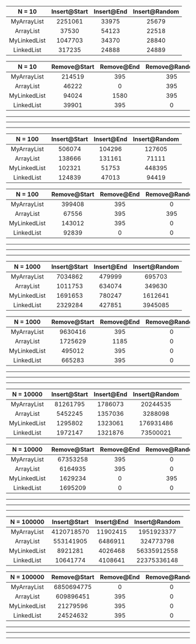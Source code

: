 | N = 10    | Insert@Start | Insert@End | Insert@Random | 
|:------------:|:------------:|:----------:|:-------------:|
| MyArrayList  |  2251061  | 33975 |  25679   |
| ArrayList    |  37530   | 54123  |  22518    |
| MyLinkedList |  1047703  | 34370 |  28840   |
| LinkedList   |  317235   | 24888  |  24889    | 


| N = 10    | Remove@Start | Remove@End | Remove@Random | Remove@Value |
|:------------:|:------------:|:----------:|:-------------:|:------------:|
| MyArrayList  |  214519  | 395 |  395   |  0  |
| ArrayList    |  46222   | 0  |  395    |  0   |
| MyLinkedList |  94024  | 1580 |  395   |  395  |
| LinkedList   |  39901   | 395  |  0    |  395   |

---------------------------------------------------------------------------------------------------
---------------------------------------------------------------------------------------------------
---------------------------------------------------------------------------------------------------

| N = 100    | Insert@Start | Insert@End | Insert@Random | 
|:------------:|:------------:|:----------:|:-------------:|
| MyArrayList  |  506074  | 104296 |  127605   |
| ArrayList    |  138666   | 131161  |  71111    |
| MyLinkedList |  102321  | 51753 |  448395   |
| LinkedList   |  124839   | 47013  |  94419    | 


| N = 100    | Remove@Start | Remove@End | Remove@Random | Remove@Value |
|:------------:|:------------:|:----------:|:-------------:|:------------:|
| MyArrayList  |  399408  | 395 |  0   |  395  |
| ArrayList    |  67556   | 395  |  395    |  0   |
| MyLinkedList |  143012  | 395 |  0   |  0  |
| LinkedList   |  92839   | 0  |  0    |  0   |

---------------------------------------------------------------------------------------------------
---------------------------------------------------------------------------------------------------
---------------------------------------------------------------------------------------------------

| N = 1000    | Insert@Start | Insert@End | Insert@Random | 
|:------------:|:------------:|:----------:|:-------------:|
| MyArrayList  |  7034862  | 479999 |  695703   |
| ArrayList    |  1011753   | 634074  |  349630    |
| MyLinkedList |  1691653  | 780247 |  1612641   |
| LinkedList   |  2329284   | 427851  |  3945085    | 


| N = 1000    | Remove@Start | Remove@End | Remove@Random | Remove@Value |
|:------------:|:------------:|:----------:|:-------------:|:------------:|
| MyArrayList  |  9630416  | 395 |  0   |  0  |
| ArrayList    |  1725629   | 1185  |  0    |  395   |
| MyLinkedList |  495012  | 395 |  0   |  0  |
| LinkedList   |  665283   | 395  |  0    |  395   |

---------------------------------------------------------------------------------------------------
---------------------------------------------------------------------------------------------------
---------------------------------------------------------------------------------------------------

| N = 10000    | Insert@Start | Insert@End | Insert@Random | 
|:------------:|:------------:|:----------:|:-------------:|
| MyArrayList  |  81261795  | 1786073 |  20244535   |
| ArrayList    |  5452245   | 1357036  |  3288098    |
| MyLinkedList |  1295802  | 1323061 |  176931486   |
| LinkedList   |  1972147   | 1321876  |  73500021    | 


| N = 10000    | Remove@Start | Remove@End | Remove@Random | Remove@Value |
|:------------:|:------------:|:----------:|:-------------:|:------------:|
| MyArrayList  |  67353258  | 395 |  0   |  0  |
| ArrayList    |  6164935   | 395  |  0    |  0   |
| MyLinkedList |  1629234  | 0 |  395   |  395  |
| LinkedList   |  1695209   | 0  |  0    |  395   |

---------------------------------------------------------------------------------------------------
---------------------------------------------------------------------------------------------------
---------------------------------------------------------------------------------------------------

| N = 100000    | Insert@Start | Insert@End | Insert@Random | 
|:------------:|:------------:|:----------:|:-------------:|
| MyArrayList  |  4120718570  | 11902415 |  1951923377   |
| ArrayList    |  553141905   | 6486911  |  324773798    |
| MyLinkedList |  8921281  | 4026468 |  56335912558   |
| LinkedList   |  10641774   | 4108641  |  22375336148    | 


| N = 100000    | Remove@Start | Remove@End | Remove@Random | Remove@Value |
|:------------:|:------------:|:----------:|:-------------:|:------------:|
| MyArrayList  |  6850694775  | 0 |  0   |  395  |
| ArrayList    |  609896451   | 395  |  0    |  0   |
| MyLinkedList |  21279596  | 395 |  0   |  0  |
| LinkedList   |  24524632   | 395  |  0    |  0   |

---------------------------------------------------------------------------------------------------
---------------------------------------------------------------------------------------------------
---------------------------------------------------------------------------------------------------

